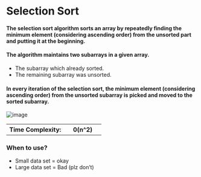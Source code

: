 # Selection Sort

#### The selection sort algorithm sorts an array by repeatedly finding the minimum element (considering ascending order) from the unsorted part and putting it at the beginning.

#### The algorithm maintains two subarrays in a given array.

- The subarray which already sorted.
- The remaining subarray was unsorted.

#### In every iteration of the selection sort, the minimum element (considering ascending order) from the unsorted subarray is picked and moved to the sorted subarray.
![image](https://user-images.githubusercontent.com/72748315/208668604-39ba00c9-e820-4871-8ea4-5797b8389889.png)

<table>
    <tr>
        <th>Time Complexity:<th>
        <th> 0(n^2)<th>
    <tr>
</table>

### When to use?

- Small data set = okay
- Large data set = Bad (plz don’t)
